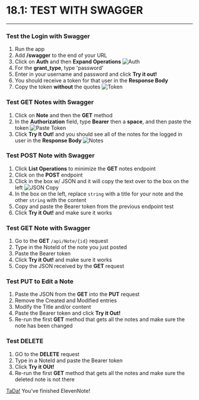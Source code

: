 # 18.1: TEST WITH SWAGGER
---
### Test the Login with Swagger
1. Run the app
2. Add **/swagger** to the end of your URL
3. Click on **Auth** and then **Expand Operations**
![Auth](/assets/18.1-A.png)
4. For the **grant_type**, type 'password'
5. Enter in your username and password and click **Try it out!**
6. You should receive a token for that user in the **Response Body**
7. Copy the token **without** the quotes
![Token](/assets/18.1-B.png)

### Test **GET** Notes with Swagger
1. Click on **Note** and then the **GET** method
2. In the **Authorization** field, type **Bearer** then a **space**, and then paste the token
![Paste Token](/assets/18.1-C.png)
3. Click **Try It Out!** and you should see all of the notes for the logged in user in the **Response Body**
![Notes](/assets/18.1-D.png)

### Test **POST** Note with Swagger
1. Click **List Operations** to minimize the **GET** notes endpoint
2. Click on the **POST** endpoint
3. Click in the box w/ JSON and it will copy the text over to the box on the left
![JSON Copy](/assets/18.1-E.png)
4. In the box on the left, replace `string` with a title for your note and the other `string` with the content
5. Copy and paste the Bearer token from the previous endpoint test
6. Click **Try it Out!** and make sure it works

### Test **GET** Note with Swagger
1. Go to the **GET** `/api/Note/{id}` request
2. Type in the NoteId of the note you just posted
3. Paste the Bearer token
4. Click **Try it Out!** and make sure it works
5. Copy the JSON received by the **GET** request

### Test **PUT** to Edit a Note
1. Paste the JSON from the **GET** into the **PUT** request
2. Remove the Created and Modified entries
3. Modify the Title and/or content
4. Paste the Bearer token and click **Try it Out!**
5. Re-run the first **GET** method that gets all the notes and make sure the note has been changed

### Test **DELETE**
1. GO to the **DELETE** request
2. Type in a NoteId and paste the Bearer token
3. Click **Try it OUt!**
4. Re-run the first **GET** method that gets all the notes and make sure the deleted note is not there

[TaDa!](https://media.giphy.com/media/26FmSeF5yosvEgWNq/giphy.gif) You've finished ElevenNote!




